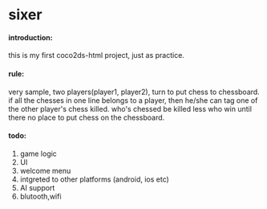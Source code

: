 sixer
=====
#### introduction:
this is my first coco2ds-html project, just as practice.
#### rule:
very sample, two players(player1, player2), turn to put chess to chessboard. if all the chesses in one line belongs to a player, then he/she can tag one of the other player's chess killed. who's chessed be killed less who win until there no place to put chess on the chessboard.
#### todo:
1. game logic
2. UI
3. welcome menu
4. intgreted to other platforms (android, ios etc)
5. AI support
6. blutooth,wifi

